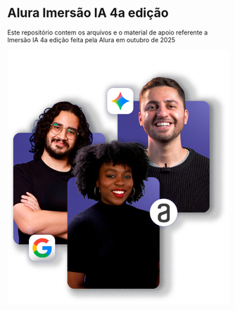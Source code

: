 # Alura Imersão IA 4a edição

Este repositório contem os arquivos e o material de apoio referente a Imersão IA 4a edição feita pela Alura em outubro de 2025

![Imersão IA 4a edição Alura](imersao_ia.png)
